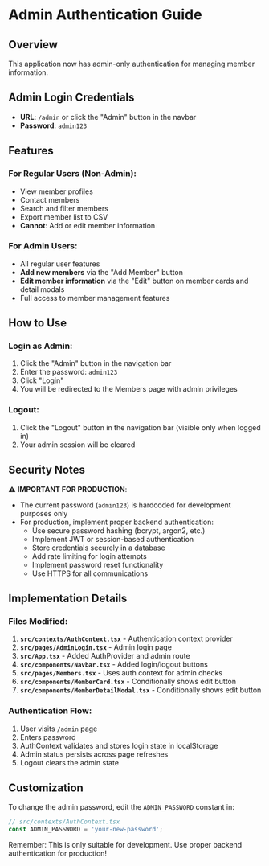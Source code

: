 # Admin Authentication Guide

## Overview
This application now has admin-only authentication for managing member information.

## Admin Login Credentials
- **URL**: `/admin` or click the "Admin" button in the navbar
- **Password**: `admin123`

## Features

### For Regular Users (Non-Admin):
- View member profiles
- Contact members
- Search and filter members
- Export member list to CSV
- **Cannot**: Add or edit member information

### For Admin Users:
- All regular user features
- **Add new members** via the "Add Member" button
- **Edit member information** via the "Edit" button on member cards and detail modals
- Full access to member management features

## How to Use

### Login as Admin:
1. Click the "Admin" button in the navigation bar
2. Enter the password: `admin123`
3. Click "Login"
4. You will be redirected to the Members page with admin privileges

### Logout:
1. Click the "Logout" button in the navigation bar (visible only when logged in)
2. Your admin session will be cleared

## Security Notes

⚠️ **IMPORTANT FOR PRODUCTION**:
- The current password (`admin123`) is hardcoded for development purposes only
- For production, implement proper backend authentication:
  - Use secure password hashing (bcrypt, argon2, etc.)
  - Implement JWT or session-based authentication
  - Store credentials securely in a database
  - Add rate limiting for login attempts
  - Implement password reset functionality
  - Use HTTPS for all communications

## Implementation Details

### Files Modified:
1. **`src/contexts/AuthContext.tsx`** - Authentication context provider
2. **`src/pages/AdminLogin.tsx`** - Admin login page
3. **`src/App.tsx`** - Added AuthProvider and admin route
4. **`src/components/Navbar.tsx`** - Added login/logout buttons
5. **`src/pages/Members.tsx`** - Uses auth context for admin checks
6. **`src/components/MemberCard.tsx`** - Conditionally shows edit button
7. **`src/components/MemberDetailModal.tsx`** - Conditionally shows edit button

### Authentication Flow:
1. User visits `/admin` page
2. Enters password
3. AuthContext validates and stores login state in localStorage
4. Admin status persists across page refreshes
5. Logout clears the admin state

## Customization

To change the admin password, edit the `ADMIN_PASSWORD` constant in:
```typescript
// src/contexts/AuthContext.tsx
const ADMIN_PASSWORD = 'your-new-password';
```

Remember: This is only suitable for development. Use proper backend authentication for production!
